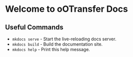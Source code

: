 # Welcome to oOTransfer Docs



## Useful Commands

* `mkdocs serve` - Start the live-reloading docs server.
* `mkdocs build` - Build the documentation site.
* `mkdocs help` - Print this help message.

